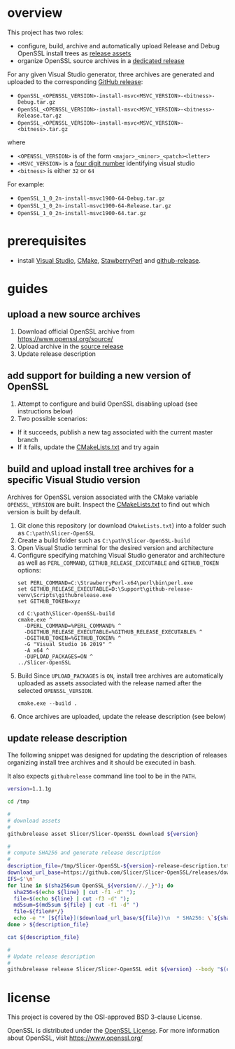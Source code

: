 
# overview

This project has two roles:
* configure, build, archive and automatically upload Release and Debug OpenSSL install trees as [release assets](https://github.com/Slicer/Slicer-OpenSSL/releases)
* organize OpenSSL source archives in a [dedicated release](https://github.com/Slicer/Slicer-OpenSSL/releases/tag/sources)

For any given Visual Studio generator, three archives are generated and uploaded to the corresponding [GitHub release](https://github.com/Slicer/Slicer-OpenSSL/releases):

* `OpenSSL_<OPENSSL_VERSION>-install-msvc<MSVC_VERSION>-<bitness>-Debug.tar.gz`
* `OpenSSL_<OPENSSL_VERSION>-install-msvc<MSVC_VERSION>-<bitness>-Release.tar.gz`
* `OpenSSL_<OPENSSL_VERSION>-install-msvc<MSVC_VERSION>-<bitness>.tar.gz`

where

* `<OPENSSL_VERSION>` is of the form `<major>_<minor>_<patch><letter>`
* `<MSVC_VERSION>` is a [four digit number](https://cmake.org/cmake/help/latest/variable/MSVC_VERSION.html) identifying visual studio
* `<bitness>` is either `32` or `64`

For example:

* `OpenSSL_1_0_2n-install-msvc1900-64-Debug.tar.gz`
* `OpenSSL_1_0_2n-install-msvc1900-64-Release.tar.gz`
* `OpenSSL_1_0_2n-install-msvc1900-64.tar.gz`


# prerequisites

* install [Visual Studio](https://www.visualstudio.com/), [CMake](https://cmake.org/), [StawberryPerl](http://strawberryperl.com/) and [github-release](https://github.com/j0057/github-release#readme).

# guides

## upload a new source archives

1. Download official OpenSSL archive from https://www.openssl.org/source/
2. Upload archive in the [source release](https://github.com/Slicer/Slicer-OpenSSL/releases/tag/sources)
3. Update release description

## add support for building a new version of OpenSSL

1. Attempt to configure and build OpenSSL disabling upload (see instructions below)
2. Two possible scenarios:
  - If it succeeds, publish a new tag associated with the current master branch
  - If it fails, update the [CMakeLists.txt](CMakeLists.txt) and try again

## build and upload install tree archives for a specific Visual Studio version

Archives for OpenSSL version associated with the CMake variable `OPENSSL_VERSION` are built. Inspect the
[CMakeLists.txt](CMakeLists.txt) to find out which version is built by default.

1. Git clone this repository (or download `CMakeLists.txt`) into a folder such as `C:\path\Slicer-OpenSSL`
2. Create a build folder such as `C:\path\Slicer-OpenSSL-build`
3. Open Visual Studio terminal for the desired version and architecture
4. Configure specifying matching Visual Studio generator and architecture as well as `PERL_COMMAND`, `GITHUB_RELEASE_EXECUTABLE` and `GITHUB_TOKEN` options:
    ```
    set PERL_COMMAND=C:\StrawberryPerl-x64\perl\bin\perl.exe
    set GITHUB_RELEASE_EXECUTABLE=D:\Support\github-release-venv\Scripts\githubrelease.exe
    set GITHUB_TOKEN=xyz

    cd C:\path\Slicer-OpenSSL-build
    cmake.exe ^
      -DPERL_COMMAND=%PERL_COMMAND% ^
      -DGITHUB_RELEASE_EXECUTABLE=%GITHUB_RELEASE_EXECUTABLE% ^
      -DGITHUB_TOKEN=%GITHUB_TOKEN% ^
      -G "Visual Studio 16 2019" ^
      -A x64 ^
      -DUPLOAD_PACKAGES=ON ^
    ../Slicer-OpenSSL
    ```
5. Build
    Since `UPLOAD_PACKAGES` is `ON`, install tree archives are automatically uploaded as
    assets associated with the release named after the selected `OPENSSL_VERSION`.
    ```
    cmake.exe --build .
    ```
6. Once archives are uploaded, update the release description (see below)

## update release description

The following snippet was designed for updating the description of releases organizing
install tree archives and it should be executed in bash.

It also expects `githubrelease` command line tool to be in the `PATH`.


```bash
version=1.1.1g

cd /tmp

#
# download assets
#
githubrelease asset Slicer/Slicer-OpenSSL download ${version}

#
# compute SHA256 and generate release description
#
description_file=/tmp/Slicer-OpenSSL-${version}-release-description.txt
download_url_base=https://github.com/Slicer/Slicer-OpenSSL/releases/download/${version}
IFS=$'\n'
for line in $(sha256sum OpenSSL_${version//./_}*); do
  sha256=$(echo ${line} | cut -f1 -d" ");
  file=$(echo ${line} | cut -f3 -d" ");
  md5sum=$(md5sum ${file} | cut -f1 -d" ")
  file=${file##*/}
  echo -e "* [${file}]($download_url_base/${file})\n  * SHA256: \`${sha256}\`\n  * MD5: \`${md5sum}\`";
done > ${description_file}

cat ${description_file}

#
# Update release description
#
githubrelease release Slicer/Slicer-OpenSSL edit ${version} --body "$(cat ${description_file})"
```

# license

This project is covered by the OSI-approved BSD 3-clause License.

OpenSSL is distributed under the [OpenSSL License][openssl-license]. For more information about OpenSSL, visit https://www.openssl.org/

[openssl-license]: https://www.openssl.org/source/license.html
